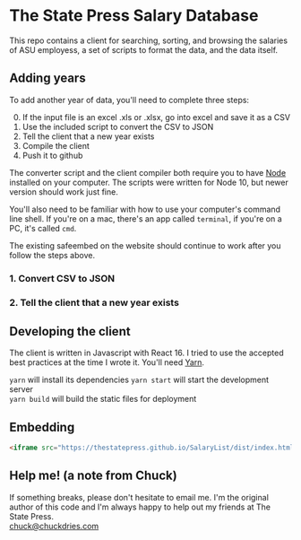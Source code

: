 # The State Press Salary Database

This repo contains a client for searching, sorting, and browsing the salaries of ASU employess, a set of scripts to format the data, and the data itself.

## Adding years  

To add another year of data, you'll need to complete three steps:

0. If the input file is an excel .xls or .xlsx, go into excel and save it as a CSV
1. Use the included script to convert the CSV to JSON
2. Tell the client that a new year exists
3. Compile the client
4. Push it to github

The converter script and the client compiler both require you to have [Node](https://nodejs.org/en/) installed on your computer. The scripts were written for Node 10, but newer version should work just fine.

You'll also need to be familiar with how to use your computer's command line shell. If you're on a mac, there's an app called `terminal`, if you're on a PC, it's called `cmd`.

The existing safeembed on the website should continue to work after you follow the steps above.

### 1. Convert CSV to JSON
### 2. Tell the client that a new year exists

## Developing the client

The client is written in Javascript with React 16. I tried to use the accepted best practices at the time I wrote it. You'll need [Yarn](https://yarnpkg.com).

`yarn` will install its dependencies
`yarn start` will start the development server  
`yarn build` will build the static files for deployment

## Embedding  

```html
<iframe src="https://thestatepress.github.io/SalaryList/dist/index.html?embed=true" frameborder="0" width="100%" height="400"></iframe>
```

## Help me! (a note from Chuck)

If something breaks, please don't hesitate to email me. I'm the original author of this code and I'm always happy to help out my friends at The State Press.  
chuck@chuckdries.com